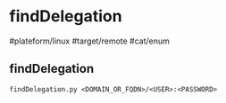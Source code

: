 # findDelegation
#plateform/linux #target/remote #cat/enum

## findDelegation
```
findDelegation.py <DOMAIN_OR_FQDN>/<USER>:<PASSWORD>
```